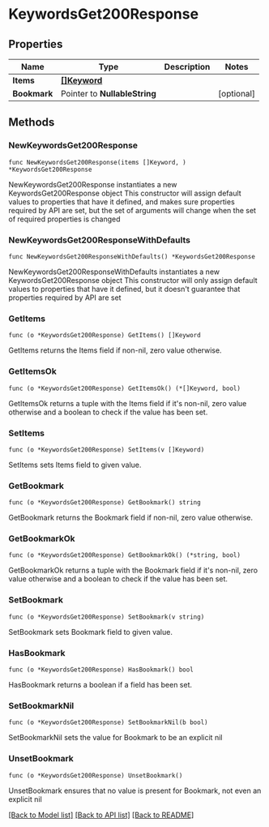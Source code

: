 # KeywordsGet200Response

## Properties

Name | Type | Description | Notes
------------ | ------------- | ------------- | -------------
**Items** | [**[]Keyword**](Keyword.md) |  | 
**Bookmark** | Pointer to **NullableString** |  | [optional] 

## Methods

### NewKeywordsGet200Response

`func NewKeywordsGet200Response(items []Keyword, ) *KeywordsGet200Response`

NewKeywordsGet200Response instantiates a new KeywordsGet200Response object
This constructor will assign default values to properties that have it defined,
and makes sure properties required by API are set, but the set of arguments
will change when the set of required properties is changed

### NewKeywordsGet200ResponseWithDefaults

`func NewKeywordsGet200ResponseWithDefaults() *KeywordsGet200Response`

NewKeywordsGet200ResponseWithDefaults instantiates a new KeywordsGet200Response object
This constructor will only assign default values to properties that have it defined,
but it doesn't guarantee that properties required by API are set

### GetItems

`func (o *KeywordsGet200Response) GetItems() []Keyword`

GetItems returns the Items field if non-nil, zero value otherwise.

### GetItemsOk

`func (o *KeywordsGet200Response) GetItemsOk() (*[]Keyword, bool)`

GetItemsOk returns a tuple with the Items field if it's non-nil, zero value otherwise
and a boolean to check if the value has been set.

### SetItems

`func (o *KeywordsGet200Response) SetItems(v []Keyword)`

SetItems sets Items field to given value.


### GetBookmark

`func (o *KeywordsGet200Response) GetBookmark() string`

GetBookmark returns the Bookmark field if non-nil, zero value otherwise.

### GetBookmarkOk

`func (o *KeywordsGet200Response) GetBookmarkOk() (*string, bool)`

GetBookmarkOk returns a tuple with the Bookmark field if it's non-nil, zero value otherwise
and a boolean to check if the value has been set.

### SetBookmark

`func (o *KeywordsGet200Response) SetBookmark(v string)`

SetBookmark sets Bookmark field to given value.

### HasBookmark

`func (o *KeywordsGet200Response) HasBookmark() bool`

HasBookmark returns a boolean if a field has been set.

### SetBookmarkNil

`func (o *KeywordsGet200Response) SetBookmarkNil(b bool)`

 SetBookmarkNil sets the value for Bookmark to be an explicit nil

### UnsetBookmark
`func (o *KeywordsGet200Response) UnsetBookmark()`

UnsetBookmark ensures that no value is present for Bookmark, not even an explicit nil

[[Back to Model list]](../README.md#documentation-for-models) [[Back to API list]](../README.md#documentation-for-api-endpoints) [[Back to README]](../README.md)


